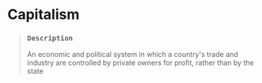 # Capitalism

> ### `Description`
>
> An economic and political system in which a country's trade and industry are controlled by private owners for profit, rather than by the state
